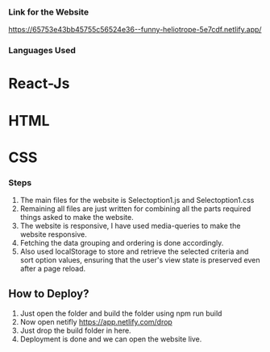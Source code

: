 ### Link for the Website
https://65753e43bb45755c56524e36--funny-heliotrope-5e7cdf.netlify.app/

### Languages Used
# React-Js
# HTML
# CSS

### Steps
1. The main files for the website is Selectoption1.js and Selectoption1.css
2. Remaining all files are just written for combining all the parts required things asked to make the website.
3. The website is responsive, I have used media-queries to make the website responsive.
4. Fetching the data grouping and ordering is done accordingly.
5. Also used localStorage to store and retrieve the selected criteria and sort option values, ensuring that the user's view state is preserved even after a page reload.

## How to Deploy?
1. Just open the folder and build the folder using npm run build
2. Now open netifly https://app.netlify.com/drop
3. Just drop the build folder in here.
4. Deployment is done and we can open the website live.
